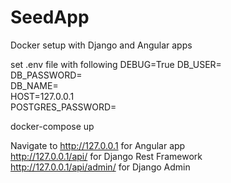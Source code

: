 # SeedAppDocker setup with Django and Angular appsset .env file with followingDEBUG=TrueDB_USER=<db user><br/>DB_PASSWORD=<db password><br/>DB_NAME=<db name><br/>HOST=127.0.0.1<br/>POSTGRES_PASSWORD=<postgres user password><br/>docker-compose up<br/> Navigate tohttp://127.0.0.1 for Angular app<br/>http://127.0.0.1/api/ for Django Rest Framework<br/>http://127.0.0.1/api/admin/ for Django Admin<br/>